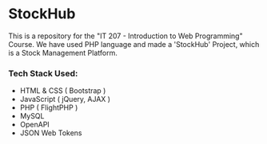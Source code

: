 # StockHub
This is a repository for the "IT 207 - Introduction to Web Programming" Course. We have used PHP language and made a 'StockHub' Project, which is a Stock Management Platform.

### Tech Stack Used:

- HTML & CSS ( Bootstrap )
- JavaScript ( jQuery, AJAX )
- PHP ( FlightPHP )
- MySQL
- OpenAPI
- JSON Web Tokens
